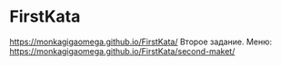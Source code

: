 # FirstKata
https://monkagigaomega.github.io/FirstKata/
Второе задание. Меню:
https://monkagigaomega.github.io/FirstKata/second-maket/
